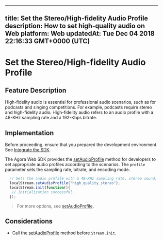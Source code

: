 
---
title: Set the Stereo/High-fidelity Audio Profile
description: How to set high-quality audio on Web
platform: Web
updatedAt: Tue Dec 04 2018 22:16:33 GMT+0000 (UTC)
---
# Set the Stereo/High-fidelity Audio Profile
## Feature Description 

High-fidelity audio is essential for professional audio scenarios, such as for podcasts and singing competitions. For example, podcasts require stereo and high-fidelity audio. High-fidelity audio refers to an audio profile with a 48-KHz sampling rate and a 192-Kbps bitrate. 


## Implementation
Before proceeding, ensure that you prepared the development environment. See [Integrate the SDK](../../en/Voice/web_prepare.md).

The Agora Web SDK provides the [setAudioProfile](https://docs.agora.io/en/Voice/API%20Reference/web/interfaces/agorartc.stream.html#setaudioprofile) method for developers to set appropriate audio profiles according to the scenarios. The `profile` parameter sets the sampling rate, bitrate, and encoding mode.

```javascript
  // Sets the audio profile with a 48-KHz sampling rate, stereo sound, and 192-Kbps bitrate.
  localStream.setAudioProfile("high_quality_stereo");
  localStream.init(function(){
   // Initialization successful.
  });
```

> For more options, see [setAudioProfile](https://docs.agora.io/en/Voice/API%20Reference/web/interfaces/agorartc.stream.html#setaudioprofile).

## Considerations

- Call the [setAudioProfile](https://docs.agora.io/en/Voice/API%20Reference/web/interfaces/agorartc.stream.html#setaudioprofile) method before `Stream.init`.
